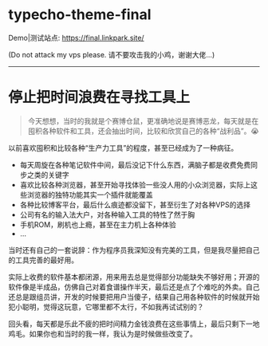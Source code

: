 # typecho-theme-final

Demo|测试站点: https://final.linkpark.site/

(Do not attack my vps please. 请不要攻击我的小鸡，谢谢大佬…)

---

# 停止把时间浪费在寻找工具上

> 今天想想，当时的我就是个赛博仓鼠，更准确地说是赛博恶龙，每天就是在囤积各种软件和工具，还会抽出时间，比较和欣赏自己的各种“战利品”。😭

以前喜欢囤积和比较各种“生产力工具”的程度，甚至已经成为了一种病征。

* 每天周旋在各种笔记软件中间，最后没记下什么东西，满脑子都是收费免费同步之类的关键字
* 喜欢比较各种浏览器，甚至开始寻找体验一些没人用的小众浏览器，实际上这些浏览器的独特功能其实一个插件就能覆盖
* 各种比较博客平台，最后什么痕迹都没留下，甚至衍生了对各种VPS的选择
* 公司有名的输入法大户，对各种输入工具的特性了然于胸
* 手机ROM，刷机也上瘾，甚至在主力机上各种体验
* …

当时还有自己的一套说辞：作为程序员我深知没有完美的工具，但是我尽量把自己的工具完善的最好用。

实际上收费的软件基本都闭源，用来用去总是觉得部分功能缺失不够好用；开源的软件像是半成品，仿佛自己对着食谱操作半天，最后还是点了个难吃的外卖。自己还总是跟组员讲，开发的时候要把用户当傻子，结果自己用各种软件的时候就开始犯小聪明，觉得这玩意，它哪里都不太行，不如我再试试别的？

回头看，每天都是乐此不疲的把时间精力金钱浪费在这些事情上，最后只剩下一地鸡毛。如果你也和当时的我一样，我认为是时候做些改变了。
